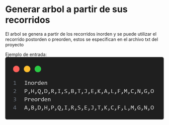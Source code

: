 # Generar arbol a partir de sus recorridos
El arbol se genera a partir de los recorridos inorden y se puede utilizar el recorrido postorden o preorden, estos se especifican en el archivo txt del proyecto

Ejemplo de entrada:
![Ejemplo de entrada de datos](https://github.com/RomanRodriguezSolorzano/Generar-arbol/blob/main/assets/entrada.png)


